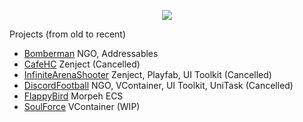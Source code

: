 <p align="center"> <img src="https://github.com/R1nge/R1nge/assets/59400159/f2b86468-f528-4bf9-81b7-29165d168b58"> </p>


Projects (from old to recent)  
- [Bomberman](https://github.com/R1nge/BomberMan) NGO, Addressables
- [CafeHC](https://github.com/R1nge/CafeHC) Zenject (Cancelled)
- [InfiniteArenaShooter](https://github.com/R1nge/InfiniteArenaShooter) Zenject, Playfab, UI Toolkit (Cancelled)
- [DiscordFootball](https://github.com/R1nge/DiscordFootball) NGO, VContainer, UI Toolkit, UniTask (Cancelled)
- [FlappyBird](https://github.com/R1nge/MorpehECS_FlappyBird) Morpeh ECS
- [SoulForce](https://github.com/R1nge/SoulForce) VContainer (WIP)
